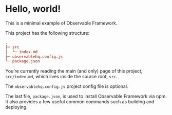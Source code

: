# Hello, world!

This is a minimal example of Observable Framework.

This project has the following structure:

```ini
.
├─ src
│  └─ index.md
├─ observablehq.config.js
└─ package.json
```

You’re currently reading the main (and only) page of this project, `src/index.md`, which lives inside the source root, `src`.

The `observablehq.config.js` project config file is optional.

The last file, `package.json`, is used to install Observable Framework via npm. It also provides a few useful common commands such as building and deploying.
